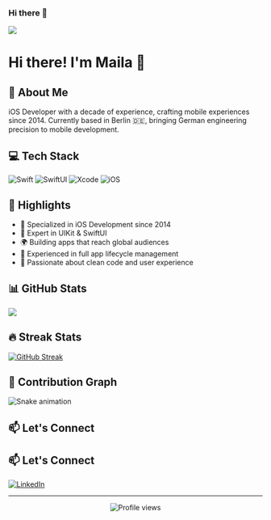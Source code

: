 ### Hi there 👋
![](https://komarev.com/ghpvc/?username=mailamanzur&color=blueviolet)

# Hi there! I'm Maila 👋

## 🚀 About Me
iOS Developer with a decade of experience, crafting mobile experiences since 2014. Currently based in Berlin 🇩🇪, bringing German engineering precision to mobile development.

## 💻 Tech Stack
![Swift](https://img.shields.io/badge/swift-F54A2A?style=for-the-badge&logo=swift&logoColor=white)
![SwiftUI](https://img.shields.io/badge/SwiftUI-004088?style=for-the-badge&logo=swift&logoColor=white)
![Xcode](https://img.shields.io/badge/Xcode-007ACC?style=for-the-badge&logo=Xcode&logoColor=white)
![iOS](https://img.shields.io/badge/iOS-000000?style=for-the-badge&logo=apple&logoColor=white)

## 🌟 Highlights
- 🎯 Specialized in iOS Development since 2014
- 📱 Expert in UIKit & SwiftUI
- 🌍 Building apps that reach global audiences
- 🔄 Experienced in full app lifecycle management
- 🤝 Passionate about clean code and user experience

## 📊 GitHub Stats
![](https://github-readme-stats.vercel.app/api?username=mailamanzur&theme=swift&hide_border=false&include_all_commits=true&count_private=true)

## 🔥 Streak Stats
[![GitHub Streak](https://github-readme-streak-stats.herokuapp.com/?user=mailamanzur&theme=swift)](https://git.io/streak-stats)

## 🐍 Contribution Graph
![Snake animation](https://github.com/mailamanzur/mailamanzur/blob/output/github-snake.svg)

## 📫 Let's Connect
## 📫 Let's Connect
[![LinkedIn](https://img.shields.io/badge/LinkedIn-%230077B5.svg?logo=linkedin&logoColor=white)](https://linkedin.com/in/mailamanzur)

---
<p align="center">
  <img src="https://komarev.com/ghpvc/?username=mailamanzur&label=Profile%20views&color=0e75b6&style=flat" alt="Profile views" />
</p><!--
**mailamanzur/mailamanzur** is a ✨ _special_ ✨ repository because its `README.md` (this file) appears on your GitHub profile.

Here are some ideas to get you started:

- 🔭 I’m currently working on ...
- 🌱 I’m currently learning ...
- 👯 I’m looking to collaborate on ...
- 🤔 I’m looking for help with ...
- 💬 Ask me about ...
- 📫 How to reach me: ...
- 😄 Pronouns: ...
- ⚡ Fun fact: ...
-->
![Snake animation](https://github.com/mailamanzur/mailamanzur/blob/output/ocean.gif)
